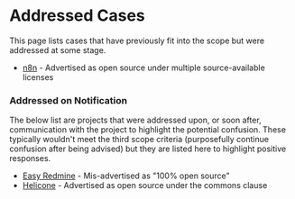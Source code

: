# Addressed Cases

This page lists cases that have previously fit into the scope but were addressed at some stage.

- [n8n](./addressed/n8n.md) - Advertised as open source under multiple source-available licenses

### Addressed on Notification

The below list are projects that were addressed upon, or soon after, communication with the project to highlight the potential confusion. These typically wouldn't meet the third scope criteria (purposefully continue confusion after being advised) but they are listed here to highlight positive responses.

- [Easy Redmine](./addressed/easy-redmine.md) - Mis-advertised as "100% open source"
- [Helicone](./addressed/helicone.md) - Advertised as open source under the commons clause